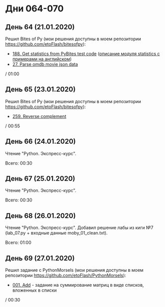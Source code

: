 # Дни 064-070

## День 64 (21.01.2020)

Решил Bites of Py (мои решения доступны в моем репозитории https://github.com/etoFlash/bitesofpy):

* [188. Get statistics from PyBites test code](https://codechalleng.es/bites/188/) ([описание модуля statistics с примерами на английском](https://pymotw.com/3/statistics/index.html))
* [27. Parse omdb movie json data](https://codechalleng.es/bites/27/)

/ 01:00

## День 65 (23.01.2020)

Решил Bites of Py (мои решения доступны в моем репозитории https://github.com/etoFlash/bitesofpy):

* [259. Reverse complement](https://codechalleng.es/bites/259/)

/ 00:55

## День 66 (24.01.2020)

Чтение "Python. Экспресс-курс".

Всего: 00:30

## День 67 (25.01.2020)

Чтение "Python. Экспресс-курс".

Всего: 00:30

## День 68 (26.01.2020)

Чтение "Python. Экспресс-курс". Добавил решение лабы из киги №7 (lab_07.py + входные данные moby_01_clean.txt).

Всего: 01:00

## День 69 (27.01.2020)

Решил задание с PythonMorsels (мои решения доступны в моем репозитории https://github.com/etoFlash/PythonMorsels):

* [001. Add](https://github.com/etoFlash/PythonMorsels/tree/master/add) - задание на суммирование матриц в виде списков, вложенных в списки

/ 00:30
